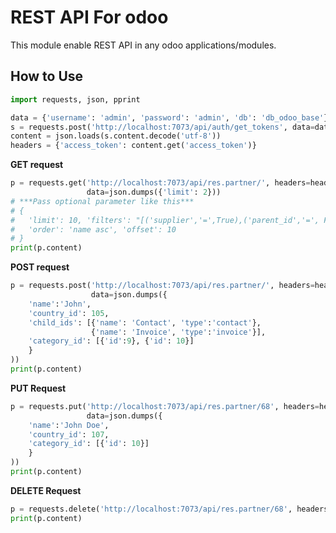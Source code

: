 # REST API For odoo

This module enable REST API in any odoo applications/modules.


## How to Use


```python
import requests, json, pprint

data = {'username': 'admin', 'password': 'admin', 'db': 'db_odoo_base'}
s = requests.post('http://localhost:7073/api/auth/get_tokens', data=data)
content = json.loads(s.content.decode('utf-8'))
headers = {'access_token': content.get('access_token')}
```

**GET request**
```python
p = requests.get('http://localhost:7073/api/res.partner/', headers=headers,
                 data=json.dumps({'limit': 2}))
# ***Pass optional parameter like this***
# {
#   'limit': 10, 'filters': "[('supplier','=',True),('parent_id','=', False)]",
#   'order': 'name asc', 'offset': 10
# }
print(p.content)
```

**POST request**
```python
p = requests.post('http://localhost:7073/api/res.partner/', headers=headers,
                  data=json.dumps({
    'name':'John',
    'country_id': 105,
    'child_ids': [{'name': 'Contact', 'type':'contact'},
                  {'name': 'Invoice', 'type':'invoice'}],
    'category_id': [{'id':9}, {'id': 10}]
    }
))
print(p.content)
```

**PUT Request**
```python
p = requests.put('http://localhost:7073/api/res.partner/68', headers=headers,
                 data=json.dumps({
    'name':'John Doe',
    'country_id': 107,
    'category_id': [{'id': 10}]
    }
))
print(p.content)
```

**DELETE Request**
```python
p = requests.delete('http://localhost:7073/api/res.partner/68', headers=headers)
print(p.content)
```
